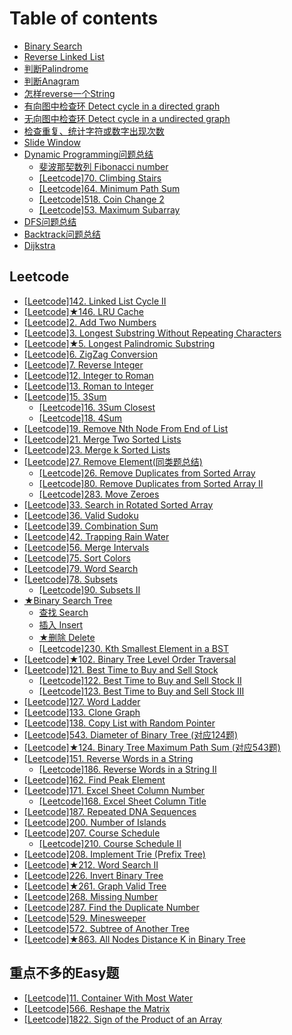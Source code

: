# Table of contents

* [Binary Search](README.md)
* [Reverse Linked List](leetcode-206.-reverse-linked-list.md)
* [判断Palindrome](valid-palindrome.md)
* [判断Anagram](valid-anagram.md)
* [怎样reverse一个String](zen-yang-reverse-yi-ge-string.md)
* [有向图中检查环 Detect cycle in a directed graph](detect-cycle-in-a-directed-graph.md)
* [无向图中检查环 Detect cycle in a undirected graph](wu-xiang-tu-zhong-jian-cha-huan-detect-cycle-inaundirected-graph.md)
* [检查重复、统计字符或数字出现次数](ji-lu-zi-fu-shu-zi-chu-xian-ci-shu.md)
* [Slide Window](slide-window.md)
* [Dynamic Programming问题总结](dynamic-programming/README.md)
  * [斐波那契数列 Fibonacci number](dynamic-programming/fei-bo-na-qi-shu-lie-fibonacci-number.md)
  * [\[Leetcode\]70. Climbing Stairs](dynamic-programming/leetcode-70.-climbing-stairs.md)
  * [\[Leetcode\]64. Minimum Path Sum](dynamic-programming/leetcode-64.-minimum-path-sum-1.md)
  * [\[Leetcode\]518. Coin Change 2](dynamic-programming/leetcode-518.-coin-change-2.md)
  * [\[Leetcode\]53. Maximum Subarray](dynamic-programming/leetcode-53.-maximum-subarray.md)
* [DFS问题总结](dfs-wen-ti-zong-jie.md)
* [Backtrack问题总结](backtrack-wen-ti-zong-jie.md)
* [Dijkstra](dijkstra.md)

## Leetcode

* [\[Leetcode\]142. Linked List Cycle II](leetcode/leetcode-142.-linked-list-cycle-ii.md)
* [\[Leetcode\]★146. LRU Cache](leetcode/leetcode-146.-lru-cache.md)
* [\[Leetcode\]2. Add Two Numbers](leetcode/leetcode-2.-add-two-numbers.md)
* [\[Leetcode\]3. Longest Substring Without Repeating Characters](leetcode/leetcode-3.-longest-substring-without-repeating-characters.md)
* [\[Leetcode\]★5. Longest Palindromic Substring](leetcode/leetcode-5.-longest-palindromic-substring.md)
* [\[Leetcode\]6. ZigZag Conversion](leetcode/leetcode-6.-zigzag-conversion.md)
* [\[Leetcode\]7. Reverse Integer](leetcode/leetcode-7.-reverse-integer.md)
* [\[Leetcode\]12. Integer to Roman](leetcode/leetcode-12.-integer-to-roman.md)
* [\[Leetcode\]13. Roman to Integer](leetcode/leetcode-13.-roman-to-integer.md)
* [\[Leetcode\]15. 3Sum](leetcode/leetcode-15.-3sum/README.md)
  * [\[Leetcode\]16. 3Sum Closest](leetcode/leetcode-15.-3sum/leetcode-16.-3sum-closest.md)
  * [\[Leetcode\]18. 4Sum](leetcode/leetcode-15.-3sum/leetcode-18.-4sum.md)
* [\[Leetcode\]19. Remove Nth Node From End of List](leetcode/leetcode-19.-remove-nth-node-from-end-of-list.md)
* [\[Leetcode\]21. Merge Two Sorted Lists](leetcode/leetcode-21.-merge-two-sorted-lists.md)
* [\[Leetcode\]23. Merge k Sorted Lists](leetcode/leetcode-23.-merge-k-sorted-lists.md)
* [\[Leetcode\]27. Remove Element\(同类题总结\)](leetcode/leetcode27.-remove-element-tong-lei-ti-zong-jie/README.md)
  * [\[Leetcode\]26. Remove Duplicates from Sorted Array](leetcode/leetcode27.-remove-element-tong-lei-ti-zong-jie/leetcode-26.-remove-duplicates-from-sorted-array.md)
  * [\[Leetcode\]80. Remove Duplicates from Sorted Array II](leetcode/leetcode27.-remove-element-tong-lei-ti-zong-jie/leetcode-80.-remove-duplicates-from-sorted-array-ii.md)
  * [\[Leetcode\]283. Move Zeroes](leetcode/leetcode27.-remove-element-tong-lei-ti-zong-jie/leetcode-283.-move-zeroes.md)
* [\[Leetcode\]33. Search in Rotated Sorted Array](leetcode/leetcode-33.-search-in-rotated-sorted-array.md)
* [\[Leetcode\]36. Valid Sudoku](leetcode/leetcode-36.-valid-sudoku.md)
* [\[Leetcode\]39. Combination Sum](leetcode/leetcode-39.-combination-sum.md)
* [\[Leetcode\]42. Trapping Rain Water](leetcode/leetcode-42.-trapping-rain-water.md)
* [\[Leetcode\]56. Merge Intervals](leetcode/leetcode-56.-merge-intervals.md)
* [\[Leetcode\]75. Sort Colors](leetcode/leetcode-75.-sort-colors.md)
* [\[Leetcode\]79. Word Search](leetcode/leetcode-79.-word-search.md)
* [\[Leetcode\]78. Subsets](leetcode/leetcode-78.-subsets/README.md)
  * [\[Leetcode\]90. Subsets II](leetcode/leetcode-78.-subsets/leetcode-90.-subsets-ii.md)
* [★Binary Search Tree](leetcode/binary-search-tree/README.md)
  * [查找 Search](leetcode/binary-search-tree/cha-zhao-search.md)
  * [插入 Insert](leetcode/binary-search-tree/cha-ru-insert.md)
  * [★删除 Delete](leetcode/binary-search-tree/shan-chu-delete.md)
  * [\[Leetcode\]230. Kth Smallest Element in a BST](leetcode/binary-search-tree/leetcode-230.-kth-smallest-element-in-a-bst.md)
* [\[Leetcode\]★102. Binary Tree Level Order Traversal](leetcode/leetcode-102.-binary-tree-level-order-traversal.md)
* [\[Leetcode\]121. Best Time to Buy and Sell Stock](leetcode/leetcode-121.-best-time-to-buy-and-sell-stock/README.md)
  * [\[Leetcode\]122. Best Time to Buy and Sell Stock II](leetcode/leetcode-121.-best-time-to-buy-and-sell-stock/leetcode-122.-best-time-to-buy-and-sell-stock-ii.md)
  * [\[Leetcode\]123. Best Time to Buy and Sell Stock III](leetcode/leetcode-121.-best-time-to-buy-and-sell-stock/leetcode-123.-best-time-to-buy-and-sell-stock-iii.md)
* [\[Leetcode\]127. Word Ladder](leetcode/leetcode-127.-word-ladder.md)
* [\[Leetcode\]133. Clone Graph](leetcode/leetcode-133.-clone-graph.md)
* [\[Leetcode\]138. Copy List with Random Pointer](leetcode/leetcode-138.-copy-list-with-random-pointer.md)
* [\[Leetcode\]543. Diameter of Binary Tree \(对应124题\)](leetcode/leetcode-543.-diameter-of-binary-tree.md)
* [\[Leetcode\]★124. Binary Tree Maximum Path Sum \(对应543题\)](leetcode/leetcode124.-binary-tree-maximum-path-sum-dui-ying-543-ti.md)
* [\[Leetcode\]151. Reverse Words in a String](leetcode/leetcode-151.-reverse-words-in-a-string/README.md)
  * [\[Leetcode\]186. Reverse Words in a String II](leetcode/leetcode-151.-reverse-words-in-a-string/leetcode-186.-reverse-words-in-a-string-ii.md)
* [\[Leetcode\]162. Find Peak Element](leetcode/leetcode-162.-find-peak-element.md)
* [\[Leetcode\]171. Excel Sheet Column Number](leetcode/leetcode-171.-excel-sheet-column-number/README.md)
  * [\[Leetcode\]168. Excel Sheet Column Title](leetcode/leetcode-171.-excel-sheet-column-number/leetcode-168.-excel-sheet-column-title.md)
* [\[Leetcode\]187. Repeated DNA Sequences](leetcode/leetcode-187.-repeated-dna-sequences.md)
* [\[Leetcode\]200. Number of Islands](leetcode/leetcode-200.-number-of-islands.md)
* [\[Leetcode\]207. Course Schedule](leetcode/leetcode-207.-course-schedule/README.md)
  * [\[Leetcode\]210. Course Schedule II](leetcode/leetcode-207.-course-schedule/leetcode-210.-course-schedule-ii.md)
* [\[Leetcode\]208. Implement Trie \(Prefix Tree\)](leetcode/leetcode-208.-implement-trie-prefix-tree.md)
* [\[Leetcode\]★212. Word Search II](leetcode/leetcode-212.-word-search-ii.md)
* [\[Leetcode\]226. Invert Binary Tree](leetcode/leetcode-226.-invert-binary-tree.md)
* [\[Leetcode\]★261. Graph Valid Tree](leetcode/leetcode-261.-graph-valid-tree.md)
* [\[Leetcode\]268. Missing Number](leetcode/leetcode-268.-missing-number.md)
* [\[Leetcode\]287. Find the Duplicate Number](leetcode/leetcode-287.-find-the-duplicate-number.md)
* [\[Leetcode\]529. Minesweeper](leetcode/leetcode-529.-minesweeper.md)
* [\[Leetcode\]572. Subtree of Another Tree](leetcode/leetcode-572.-subtree-of-another-tree.md)
* [\[Leetcode\]★863. All Nodes Distance K in Binary Tree](leetcode/leetcode-863.-all-nodes-distance-k-in-binary-tree.md)

## 重点不多的Easy题

* [\[Leetcode\]11. Container With Most Water](zhong-dian-bu-duo-de-easy-ti/leetcode-11.-container-with-most-water.md)
* [\[Leetcode\]566. Reshape the Matrix](zhong-dian-bu-duo-de-easy-ti/leetcode-566.-reshape-the-matrix.md)
* [\[Leetcode\]1822. Sign of the Product of an Array](zhong-dian-bu-duo-de-easy-ti/leetcode-1822.-sign-of-the-product-of-an-array.md)

